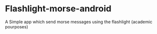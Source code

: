 # Flashlight-morse-android
A Simple app which send morse messages using the flashlight (academic pourposes)
